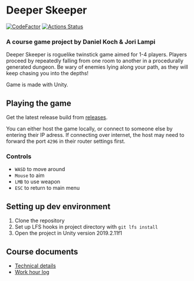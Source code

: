 # Deeper Skeeper
[![CodeFactor](https://www.codefactor.io/repository/github/gud-koodi/deeper-skeeper/badge)](https://www.codefactor.io/repository/github/gud-koodi/deeper-skeeper)
[![Actions Status](https://github.com/gud-koodi/deeper-skeeper/workflows/CI/badge.svg)](https://github.com/gud-koodi/deeper-skeeper/actions)


### A course game project by Daniel Koch & Jori Lampi

Deeper Skeeper is roguelike twinstick game aimed for 1-4 players. Players proceed by repeatedly falling from one room to another in a procedurally generated dungeon. Be wary of enemies lying along your path, as they will keep chasing you into the depths!

Game is made with Unity.


## Playing the game
Get the latest release build from [releases](https://github.com/gud-koodi/deeper-skeeper/releases).

You can either host the game locally, or connect to someone else by entering their IP adress. If connecting over internet, the host may need to forward the port `4296` in their router settings first.

### Controls
* `WASD` to move around
* `Mouse` to aim
* `LMB` to use weapon
* `ESC` to return to main menu


## Setting up dev environment
1. Clone the repository
2. Set up LFS hooks in project directory with `git lfs install`
3. Open the project in Unity version 2019.2.11f1


## Course documents
* [Technical details](/Doc/technicalDesign.md)
* [Work hour log](/Doc/hours.md)